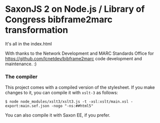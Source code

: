 # SaxonJS 2 on Node.js / Library of Congress bibframe2marc transformation
It's all in the index.html

With thanks to the  Network Development and MARC Standards Office for https://github.com/lcnetdev/bibframe2marc code development and maintenance. :)

### The compiler

This project comes with a compiled version of the stylesheet. If you
make changes to it, you can compile it with `xslt-3` as follows:

```
$ node node_modules/xslt3/xslt3.js -t -xsl:xslt/main.xsl -export:main.sef.json -nogo "-ns:##html5"
```

You can also compile it with Saxon EE, if you prefer.
